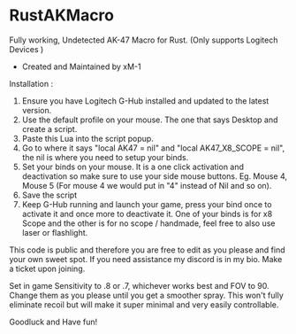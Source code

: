 # RustAKMacro
Fully working, Undetected AK-47 Macro for Rust.  (Only supports Logitech Devices ) 


- Created and Maintained by xM-1 

Installation : 

1. Ensure you have Logitech G-Hub installed and updated to the latest version. 
2. Use the  default profile on your mouse. The one that says Desktop and create a script. 
3. Paste this Lua into the script popup. 
4. Go to where it says "local AK47 = nil" and "local AK47_X8_SCOPE = nil", the nil is where you need to setup your binds.  
5. Set your binds on your mouse. It is a one click activation and deactivation so make sure to use your side mouse buttons. Eg. Mouse 4, Mouse 5 (For mouse 4 we would put in "4" instead of Nil and so on). 
6. Save the script 
7. Keep G-Hub running and launch your game, press your bind once to activate it and once more to deactivate it. One of your binds is for x8 Scope and the other is for no scope / handmade, feel free to also use laser or flashlight. 

This code is public and therefore you are free to edit as you please and find your own sweet spot. If you need assistance my discord is in my bio. Make a ticket upon joining. 





Set in game Sensitivity to .8 or .7, whichever works best and FOV to 90. Change them as you please until you get a smoother spray. This won't fully eliminate recoil but will make it super minimal and very easily controllable. 

Goodluck and Have fun!
